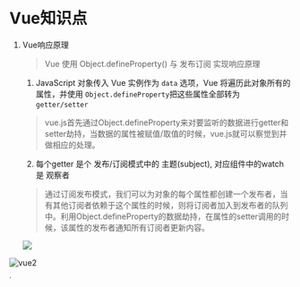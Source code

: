 # Vue知识点

1. Vue响应原理

   >  Vue 使用 Object.defineProperty() 与 发布订阅 实现响应原理

   1.  JavaScript 对象传入 Vue 实例作为 `data` 选项，Vue 将遍历此对象所有的属性，并使用 `Object.defineProperty`把这些属性全部转为 `getter/setter`

   > vue.js首先通过Object.defineProperty来对要监听的数据进行getter和setter劫持，当数据的属性被赋值/取值的时候，vue.js就可以察觉到并做相应的处理。

   2. 每个getter 是个 发布/订阅模式中的 主题(subject), 对应组件中的watch 是 观察者

   > 通过订阅发布模式，我们可以为对象的每个属性都创建一个发布者，当有其他订阅者依赖于这个属性的时候，则将订阅者加入到发布者的队列中。利用Object.defineProperty的数据劫持，在属性的setter调用的时候，该属性的发布者通知所有订阅者更新内容。

   ![ ](/Users/binbinwang/workspace/bbNote/image/vue1.png)

![vue2](/Users/binbinwang/workspace/bbNote/image/vue2.png)



˙